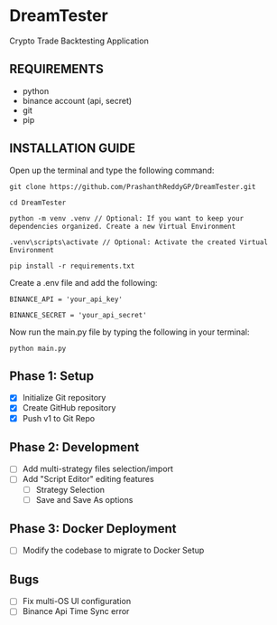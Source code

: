 # DreamTester
Crypto Trade Backtesting Application

## REQUIREMENTS
- python
- binance account (api, secret)
- git
- pip

## INSTALLATION GUIDE
Open up the terminal and type the following command:

    git clone https://github.com/PrashanthReddyGP/DreamTester.git

    cd DreamTester

    python -m venv .venv // Optional: If you want to keep your dependencies organized. Create a new Virtual Environment

    .venv\scripts\activate // Optional: Activate the created Virtual Environment

    pip install -r requirements.txt

Create a .env file and add the following:

    BINANCE_API = 'your_api_key'

    BINANCE_SECRET = 'your_api_secret'

Now run the main.py file by typing the following in your terminal:

    python main.py

## Phase 1: Setup
- [x] Initialize Git repository
- [x] Create GitHub repository
- [x] Push v1 to Git Repo

## Phase 2: Development
- [ ] Add multi-strategy files selection/import
- [ ] Add "Script Editor" editing features
    - [ ] Strategy Selection
    - [ ] Save and Save As options

## Phase 3: Docker Deployment
- [ ] Modify the codebase to migrate to Docker Setup

## Bugs
- [ ] Fix multi-OS UI configuration
- [ ] Binance Api Time Sync error